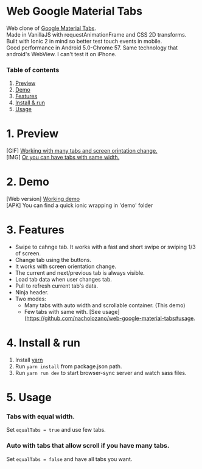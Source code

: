 # Web Google Material Tabs

Web clone of [Google Material Tabs](https://material.io/guidelines/components/tabs.html). <br>
Made in VanillaJS with requestAnimationFrame and CSS 2D transforms. <br>
Built with Ionic 2 in mind so better test touch events in mobile. <br>
Good performance in Android 5.0-Chrome 57. Same technology that android's WebView. I can't test it on iPhone.<br>

### Table of contents 
1. [Preview](#preview)
2. [Demo](#demo)
3. [Features](#features)
4. [Install & run](#install--run)
5. [Usage](#usage)

# 1. Preview

[GIF] [Working with many tabs and screen orintation change.](http://i.imgur.com/LQjH2uQ.gifv) <br>
[IMG] [Or you can have tabs with same width.](http://i.imgur.com/ZOWYl2v.png) <br>

# 2. Demo

[Web version] [Working demo](http://codepen.io/nacholozano/full/oWgJKo/) <br>
[APK] You can find a quick ionic wrapping in 'demo' folder

# 3. Features

- Swipe to cahnge tab. It works with a fast and short swipe or swiping 1/3 of screen.
- Change tab using the buttons.
- It works with screen orientation change.
- The current and next/previous tab is always visible.
- Load tab data when user changes tab.
- Pull to refresh current tab's data.
- Ninja header.
- Two modes:
    - Many tabs with auto width and scrollable container. (This demo) <br>
    - Few tabs with same with. [See usage](https://github.com/nacholozano/web-google-material-tabs#usage. <br>
                  
# 4. Install & run

1. Install [yarn](https://yarnpkg.com/lang/en/)
2. Run `yarn install` from package.json path.
3. Run `yarn run dev` to start browser-sync server and watch sass files.

# 5. Usage

### Tabs with equal width.
Set `equalTabs = true` and use few tabs. 

### Auto with tabs that allow scroll if you have many tabs.
Set `equalTabs = false` and have all tabs you want.
